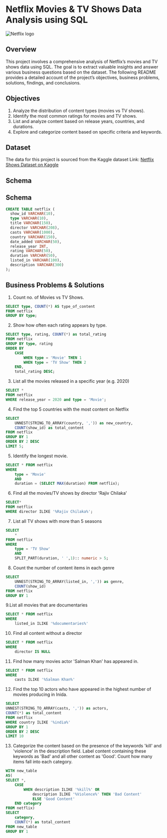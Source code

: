 # Netflix Movies & TV Shows Data Analysis using SQL

![Netflix logo](https://github.com/radhasiingh/SQL-Project/blob/main/BrandAssets_Logos_01-Wordmark.jpg)

## Overview
This project involves a comprehensive analysis of Netflix’s movies and TV shows data using SQL. The goal is to extract valuable insights and answer various business questions based on the dataset. The following README provides a detailed account of the project’s objectives, business problems, solutions, findings, and conclusions.

## Objectives
1. Analyze the distribution of content types (movies vs TV shows).
2. Identify the most common ratings for movies and TV shows.
3. List and analyze content based on release years, countries, and durations.
4. Explore and categorize content based on specific criteria and keywords.

## Dataset
The data for this project is sourced from the Kaggle dataset
Link: [Netflix Shows Dataset on Kaggle](https://www.kaggle.com/datasets/shivamb/netflix-shows)

## Schema
## Schema

```sql
CREATE TABLE netflix (
  show_id VARCHAR(10),
  type VARCHAR(10),
  title VARCHAR(150),
  director VARCHAR(208),
  casts VARCHAR(1000),
  country VARCHAR(150),
  date_added VARCHAR(50),
  release_year INT,
  rating VARCHAR(50),
  duration VARCHAR(50),
  listed_in VARCHAR(100),
  description VARCHAR(300)
);
```

## Business Problems & Solutions

1. Count no. of Movies vs TV Shows.
```sql   
SELECT type, COUNT(*) AS type_of_content
FROM netflix
GROUP BY type;
```

2. Show how often each rating appears by type.
```sql 
SELECT type, rating, COUNT(*) as total_rating
FROM netflix
GROUP BY type, rating
ORDER BY 
	CASE
		WHEN type = 'Movie' THEN 1
		WHEN type = 'TV Show' THEN 2
	END,
	total_rating DESC;
```
3. List all the movies released in a specific year (e.g. 2020)	
```sql 
SELECT * 
FROM netflix
WHERE release_year = 2020 and type = 'Movie';
```

4. Find the top 5 countries with the most content on Netflix
```sql 
SELECT
	UNNEST(STRING_TO_ARRAY(country, ',')) as new_country,
	COUNT(show_id) as total_content
FROM netflix
GROUP BY 1
ORDER BY 2 DESC
LIMIT 5;
```

5. Identify the longest movie.
```sql 
SELECT * FROM netflix
WHERE
	type = 'Movie'
	AND
	duration = (SELECT MAX(duration) FROM netflix);
```
6. Find all the movies/TV shows by director 'Rajiv Chilaka'
```sql 
SELECT*
FROM netflix
WHERE director ILIKE '%Rajiv Chilaka%';
```
7. List all TV shows with more than 5 seasons
```sql 
SELECT
	*
FROM netflix
WHERE 
	type = 'TV Show'
	AND
	SPLIT_PART(duration, ' ',1):: numeric > 5;
```
8. Count the number of content items in each genre
```sql 
SELECT
	UNNEST(STRING_TO_ARRAY(listed_in, ',')) as genre,
	COUNT(show_id)
FROM netflix
GROUP BY 1
```
9.List all movies that are documentaries
```sql 
SELECT * FROM netflix
WHERE
	listed_in ILIKE '%documentaries%'
```
10. Find all content without a director
```sql 
SELECT * FROM netflix
WHERE
	director IS NULL
```

11. Find how many movies actor  'Salman Khan' has appeared in.
```sql 
SELECT * FROM netflix
WHERE
	casts ILIKE '%Salman Khan%'
```
12. Find the top 10 actors who have appeared in the highest number of movies  producing in Inida. 	
```sql 
SELECT
UNNEST(STRING_TO_ARRAY(casts, ',')) as actors,
COUNT(*) as total_content
FROM netflix
WHERE country ILIKE '%india%'
GROUP BY 1
ORDER BY 2 DESC
LIMIT 10
```
13. Categorize the content based on the presence of the keywords 'kill' and 'violence' in the description field. 
    Label content containing these keywords as 'Bad' and all other content as 'Good'. Count how many items fall into each category.
```sql 
WITH new_table
AS(
SELECT *,
	CASE
		WHEN description ILIKE '%kill%' OR
			description ILIKE '%Violence%' THEN 'Bad Content'
			ELSE 'Good Content'
	END category	
FROM netflix)
SELECT
	category,
	COUNT(*) as total_content
FROM new_table
GROUP BY 1
```
